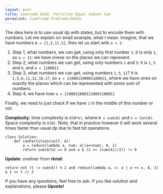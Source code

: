 ```yaml
---
layout: post
title: Leetcode 0416. Partition Equal Subset Sum
permalink: /Leetcode Problems/0416/
---
```


The idea here is to use usual dp with states, but to encode them with numbers. Let me explain on small example, what I mean. Imagine, that we have numbers `A = [1,5,11,5]`, then let us start with `a = 1`:

1. Step 1, what numbers, we can get, using only first number `1`: it is only `1`, so `a = 11`: we have onese on the places we can represent.
2. Step 2, what numbers we can get, using only numbers `1` and `5`: it is `1`, `5` and `6`, and `a = 1100011`
3. Step 3, what numbers we can get, using numbers `1`, `5`, `11`? it is `1,5,6,11,12,16,17`, so `a = 110001100001100011`, where we have ones on exactly the places which can be represented with some sum of numbers.
4. Step 4, we have now `a = 11000110001110001100011`

Finally, we need to just check if we have `1` in the middle of this number or not.

**Complexity**: time complexity is `O(N*n)`, where `N = sum(A)` and `n = len(A)`. Space complexity is `O(N)`. Note, that in practice however it will work several times faster than usual dp due to fast bit operations.

```
class Solution:
    def canPartition(self, A):
        a = reduce(lambda a, num: a|(a<<num), A, 1)
        return sum(A)%2 == 0 and a & (1 << (sum(A)//2)) != 0
```

**Update**: oneliner from **rkmd**:
```
return not (t := sum(A)) % 2 and reduce(lambda a, x: a | a << x, A, 1) & 1 << t // 2
```

If you have any questions, feel free to ask. If you like solution and explanations, please **Upvote!**